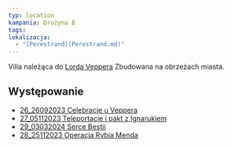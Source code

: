 ```yaml
---
typ: location
kampania: Drużyna B
tags: 
lokalizacja:
  - "[Perestrand](Perestrand.md)"
---
```

Villa należąca do [Lorda Veppera](../NPC/Lord%20Vepper.md)
Zbudowana na obrzeżach miasta. 

## Występowanie
- [26_26092023 Celebracje u Veppera](../sesje/26_26092023%20Celebracje%20u%20Veppera.md)
- [27_05112023 Teleportacje i pakt z Ignarukiem](../sesje/27_05112023%20Teleportacje%20i%20pakt%20z%20Ignarukiem.md)
- [29_03032024 Serce Bestii](../sesje/29_03032024%20Serce%20Bestii.md)
- [28_25112023 Operacja Rybia Menda](../sesje/28_25112023%20Operacja%20Rybia%20Menda.md)

